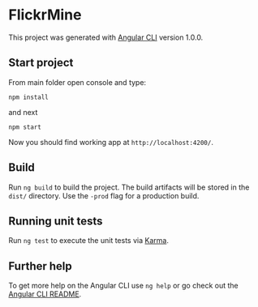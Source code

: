 # FlickrMine

This project was generated with [Angular CLI](https://github.com/angular/angular-cli) version 1.0.0.

## Start project


From main folder open console and type:

    npm install

and next

    npm start

Now you should find working app at `http://localhost:4200/`. 

## Build

Run `ng build` to build the project. The build artifacts will be stored in the `dist/` directory. Use the `-prod` flag for a production build.

## Running unit tests

Run `ng test` to execute the unit tests via [Karma](https://karma-runner.github.io).

## Further help

To get more help on the Angular CLI use `ng help` or go check out the [Angular CLI README](https://github.com/angular/angular-cli/blob/master/README.md).
